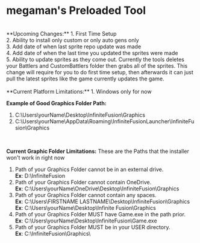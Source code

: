 # megaman's Preloaded Tool
<br />
**Upcoming Changes:**
1. First Time Setup
<br />
2. Ability to install only custom or only auto gens only
<br />
3. Add date of when last sprite repo update was made
<br />
4. Add date of when the last time you updated the sprites were made
<br />
5. Ability to update sprites as they come out. Currently the tools deletes your Battlers and CustomBattlers folder then grabs all of the sprites. This change will require for you to do first time setup, then afterwards it can just pull the latest sprites like the game currently updates the game.  
<br />
<br />
**Current Platform Limitations:**
1. Windows only for now
<br />

**Example of Good Graphics Folder Path:**
1. C:\Users\yourName\Desktop\InfiniteFusion\Graphics
2. C:\Users\yourName\AppData\Roaming\InfiniteFusionLauncher\InfiniteFusion\Graphics
<br />

**Current Graphic Folder Limitations:**
These are the Paths that the installer won't work in right now
<br />

1. Path of your Graphics Folder cannot be in an external drive.\
   **Ex**: D:\InfiniteFusion
   <br />
2. Path of your Graphics Folder cannot contain OneDrive.\
   **Ex**: C:\Users\yourName\OneDrive\Desktop\InfiniteFusion\Graphics
   <br /> 
3. Path of your Graphics Folder cannot contain any spaces.\
   **Ex**: C:\Users\FIRSTNAME LASTNAME\Desktop\InfiniteFusion\Graphics
   <br />
   **Ex**: C:\Users\yourName\Desktop\Infinite Fusion\Graphics
   <br />
4. Path of your Graphics Folder MUST have Game.exe in the path prior.\
   **Ex**: C:\Users\yourName\Desktop\InfiniteFusion\Game.exe
   <br />
5. Path of your Graphics Folder MUST be in your USER directory.\
   **Ex**: C:\InfiniteFusion\Graphics\

